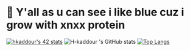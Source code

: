 # 👋 Y'all as u can see i like blue cuz i grow with xnxx protein
[![hkaddour's 42 stats](https://badge.mediaplus.ma/darkblue/hkaddour)](https://github.com/oakoudad/badge42)
![H-kaddour 's GitHub stats](https://github-readme-stats.vercel.app/api?username=H-kaddour&theme=algolia&show_icons=true)
[![Top Langs](https://github-readme-stats.vercel.app/api/top-langs/?username=H-kaddour&layout=radical&theme=algolia)](https://github.com/anuraghazra/github-readme-stats)

<!--![img](img/abs.gif)-->


<!--
**H-kaddour/H-kaddour** is a ✨ _special_ ✨ repository because its `README.md` (this file) appears on your GitHub profile.

Here are some ideas to get you started:
[![42 Profile Card](https://1337-readme.vercel.app/api/profile?cursus=42cursus&dark=true&login=hkaddour)](https://github.com/mohouyizme/1337-readme)

- 🔭 I’m currently working on ...
- 🌱 I’m currently learning ...
- 👯 I’m looking to collaborate on ...
- 🤔 I’m looking for help with ...
- 💬 Ask me about ...
- 📫 How to reach me: ...
- 😄 Pronouns: ...
- ⚡ Fun fact: ...
-->
